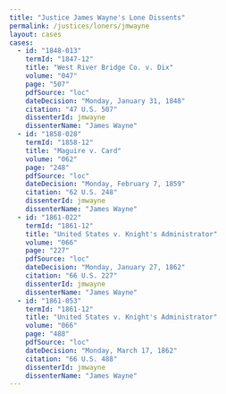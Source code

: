```yaml
---
title: "Justice James Wayne's Lone Dissents"
permalink: /justices/loners/jmwayne
layout: cases
cases:
  - id: "1848-013"
    termId: "1847-12"
    title: "West River Bridge Co. v. Dix"
    volume: "047"
    page: "507"
    pdfSource: "loc"
    dateDecision: "Monday, January 31, 1848"
    citation: "47 U.S. 507"
    dissenterId: jmwayne
    dissenterName: "James Wayne"
  - id: "1858-028"
    termId: "1858-12"
    title: "Maguire v. Card"
    volume: "062"
    page: "248"
    pdfSource: "loc"
    dateDecision: "Monday, February 7, 1859"
    citation: "62 U.S. 248"
    dissenterId: jmwayne
    dissenterName: "James Wayne"
  - id: "1861-022"
    termId: "1861-12"
    title: "United States v. Knight's Administrator"
    volume: "066"
    page: "227"
    pdfSource: "loc"
    dateDecision: "Monday, January 27, 1862"
    citation: "66 U.S. 227"
    dissenterId: jmwayne
    dissenterName: "James Wayne"
  - id: "1861-053"
    termId: "1861-12"
    title: "United States v. Knight's Administrator"
    volume: "066"
    page: "488"
    pdfSource: "loc"
    dateDecision: "Monday, March 17, 1862"
    citation: "66 U.S. 488"
    dissenterId: jmwayne
    dissenterName: "James Wayne"
---
```

